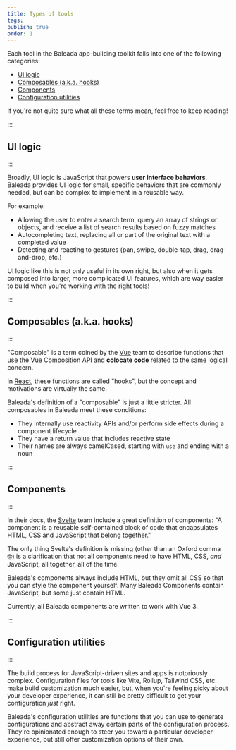 ```yaml
---
title: Types of tools
tags: 
publish: true
order: 1
---
```


Each tool in the Baleada app-building toolkit falls into one of the following categories:
- [UI logic](#ui-logic)
- [Composables (a.k.a. hooks)](#composables-a-k-a-hooks)
- [Components](#components)
- [Configuration utilities](#configuration-utilities)

If you're not quite sure what all these terms mean, feel free to keep reading!


:::
## UI logic
:::

Broadly, UI logic is JavaScript that powers **user interface behaviors**. Baleada provides UI logic for small, specific behaviors that are commonly needed, but can be complex to implement in a reusable way.

For example:
- Allowing the user to enter a search term, query an array of strings or objects, and receive a list of search results based on fuzzy matches
- Autocompleting text, replacing all or part of the original text with a completed value
- Detecting and reacting to gestures (pan, swipe, double-tap, drag, drag-and-drop, etc.)

UI logic like this is not only useful in its own right, but also when it gets composed into larger, more complicated UI features, which are way easier to build when you're working with the right tools!



:::
## Composables (a.k.a. hooks)
:::

"Composable" is a term coined by the [Vue](https://vuejs.org) team to describe functions that use the Vue Composition API and **colocate code** related to the same logical concern.

In [React](https://react.org), these functions are called "hooks", but the concept and motivations are virtually the same.

Baleada's definition of a "composable" is just a little stricter. All composables in Baleada meet these conditions:
- They internally use reactivity APIs and/or perform side effects during a component lifecycle
- They have a return value that includes reactive state
- Their names are always camelCased, starting with `use` and ending with a noun


:::
## Components
:::

In their docs, the [Svelte](https://svelte.dev) team include a great definition of components: "A component is a reusable self-contained block of code that encapsulates HTML, CSS and JavaScript that belong together."

The only thing Svelte's definition is missing (other than an Oxford comma 🤓) is a clarification that not all components need to have HTML, CSS, _and_ JavaScript, all together, all of the time. 

Baleada's components always include HTML, but they omit all CSS so that you can style the component yourself. Many Baleada Components contain JavaScript, but some just contain HTML.

Currently, all Baleada components are written to work with Vue 3.


:::
## Configuration utilities
:::

The build process for JavaScript-driven sites and apps is notoriously complex. Configuration files for tools like Vite, Rollup, Tailwind CSS, etc. make build customization much easier, but, when you're feeling picky about your developer experience, it can still be pretty difficult to get your configuration _just_ right.

Baleada's configuration utilities are functions that you can use to generate configurations and abstract away certain parts of the configuration process. They're opinionated enough to steer you toward a particular developer experience, but still offer customization options of their own.
